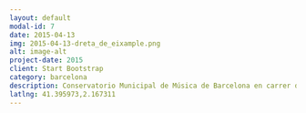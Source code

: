 ```yaml
---
layout: default
modal-id: 7
date: 2015-04-13
img: 2015-04-13-dreta_de_eixample.png
alt: image-alt
project-date: 2015
client: Start Bootstrap
category: barcelona
description: Conservatorio Municipal de Música de Barcelona en carrer de Valencia 330.
latlng: 41.395973,2.167311
---
```

